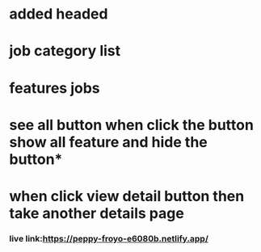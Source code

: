 # added headed
# job category list
# features jobs
# see all button when click the button show all feature and hide the button*
# when click view detail button then take another details page
### live link:https://peppy-froyo-e6080b.netlify.app/